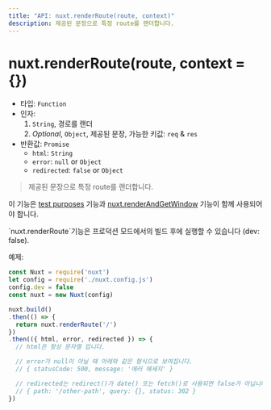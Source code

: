 ```yaml
---
title: "API: nuxt.renderRoute(route, context)"
description: 제공된 문장으로 특정 route를 랜더합니다.
---
```


# nuxt.renderRoute(route, context = {})

- 타입: `Function`
- 인자:
  1. `String`, 경로를 랜더
  2. *Optional*, `Object`, 제공된 문장, 가능한 키값: `req` & `res`
- 반환값: `Promise`
  - `html`: `String`
  - `error`: `null` or `Object`
  - `redirected`: `false` or `Object`

> 제공된 문장으로 특정 route를 랜더합니다.

이 기능은 [test purposes](/guide/development-tools#end-to-end-testing) 기능과 [nuxt.renderAndGetWindow](/api/nuxt-render-and-get-window) 기능이 함께 사용되어야 합니다.

<p class="Alert Alert--orange">`nuxt.renderRoute`기능은 프로덕션 모드에서의 빌드 후에 실행할 수 있습니다 (dev: false).</p>

예제:
```js
const Nuxt = require('nuxt')
let config = require('./nuxt.config.js')
config.dev = false
const nuxt = new Nuxt(config)

nuxt.build()
.then(() => {
  return nuxt.renderRoute('/')
})
.then(({ html, error, redirected }) => {
  // html은 항상 문자열 입니다.

  // error가 null이 아닐 때 아래와 같은 형식으로 보여집니다.
  // { statusCode: 500, message: '에러 메세지' }

  // redirected는 redirect()가 date() 또는 fetch()로 사용되면 false가 아닙니다:
  // { path: '/other-path', query: {}, status: 302 }
})
```
